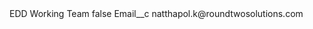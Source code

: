 <?xml version="1.0" encoding="UTF-8"?>
<CustomMetadata xmlns="http://soap.sforce.com/2006/04/metadata" xmlns:xsi="http://www.w3.org/2001/XMLSchema-instance" xmlns:xsd="http://www.w3.org/2001/XMLSchema">
    <label>EDD Working Team</label>
    <protected>false</protected>
    <values>
        <field>Email__c</field>
        <value xsi:type="xsd:string">natthapol.k@roundtwosolutions.com</value>
    </values>
</CustomMetadata>
